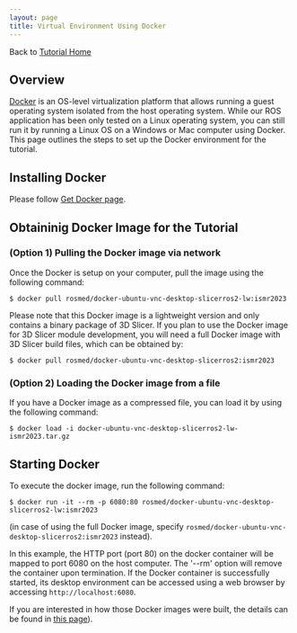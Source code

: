 ```yaml
---
layout: page
title: Virtual Environment Using Docker
---
```


Back to [Tutorial Home](/ismr2023/)

Overview
--------

[Docker](https://www.docker.com/) is an OS-level virtualization platform that allows running a guest operating system isolated from the host operating system. While our ROS application has been only tested on a Linux operating system, you can still run it by running a Linux OS on a Windows or Mac computer using Docker. This page outlines the steps to set up the Docker environment for the tutorial.

Installing Docker
-----------------

Please follow [Get Docker page](https://docs.docker.com/get-docker/).

Obtaininig Docker Image for the Tutorial
----------------------------------------

### (Option 1) Pulling the Docker image via network

Once the Docker is setup on your computer, pull the image using the following command:
~~~~
$ docker pull rosmed/docker-ubuntu-vnc-desktop-slicerros2-lw:ismr2023
~~~~
Please note that this Docker image is a lightweight version and only contains a binary package of 3D Slicer. If you plan to use the Docker image for  3D Slicer module development, you will need a full Docker image with 3D Slicer build files, which can be obtained by:
~~~~
$ docker pull rosmed/docker-ubuntu-vnc-desktop-slicerros2:ismr2023
~~~~

### (Option 2) Loading the Docker image from a file

If you have a Docker image as a compressed file, you can load it by using the following command:
~~~~
$ docker load -i docker-ubuntu-vnc-desktop-slicerros2-lw-ismr2023.tar.gz
~~~~


Starting Docker 
---------------

To execute the docker image, run the following command:
~~~~
$ docker run -it --rm -p 6080:80 rosmed/docker-ubuntu-vnc-desktop-slicerros2-lw:ismr2023
~~~~
(in case of using the full Docker image, specify `rosmed/docker-ubuntu-vnc-desktop-slicerros2:ismr2023` instead).

In this example, the HTTP port (port 80) on the docker container will be mapped to port 6080 on the host computer. The '--rm' option will remove the container upon termination. If the Docker container is successfully started, its desktop environment can be accessed using a web browser by accessing `http://localhost:6080`.


If you are interested in how those Docker images were built, the details can be found in [this page](ISMR2023-Docker-Image-Instruction)).






